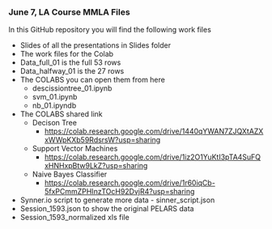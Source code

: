 ### June 7, LA Course MMLA Files

In this GitHub repository you will find the following work files

- Slides of all the presentations in Slides folder
-  The work files for the Colab 
  - Data_full_01 is the full 53 rows
  - Data_halfway_01 is the 27 rows 
- The COLABS you can open them from here
  - descissiontree_01.ipynb
  - svm_01.ipynb
  - nb_01.ipyndb
- The COLABS shared link
  - Decison Tree
    - https://colab.research.google.com/drive/1440qYWAN7ZJQXtAZXxWWpKXb59RdsrsW?usp=sharing
  - Support Vector Machines
    - https://colab.research.google.com/drive/1iz2O1YuKtI3pTA4SuFQxHNHxpBtw9LkZ?usp=sharing
  - Naive Bayes Classifier
    - https://colab.research.google.com/drive/1r60iqCb-5fxPCmmZPHInzTOcH92DvjR4?usp=sharing
- Synner.io script to generate more data - sinner_script.json
- Session_1593.json to show the original PELARS data
- Session_1593_normalized xls file


